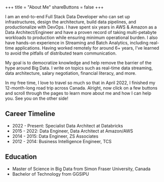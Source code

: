 +++
title = "About Me"
shareButtons = false
+++

I am an end-to-end Full Stack Data Developer who can set up infrastructures, design the architecture, build data pipelines, and productionalize with DevOps. I have spent six years in AWS & Amazon as a Data Architect/Engineer and have a proven record of taking multi-petabyte workloads to production while ensuring minimum operational burden. I also have hands-on experience in Streaming and Batch Analytics, including real-time applications. Having worked remotely for around 6+ years, I’ve learned to avoid the pitfalls of distributed team communication.
 

My goal is to democratize knowledge and help remove the barrier of the hype around Big Data. I write on topics such as real-time data streaming, data architecture, salary negotiation, financial literacy, and more.



In my free time, I love to travel so much so that in April 2022, I finished my 12-month-long road trip across Canada.
Alright, now click on a few buttons and scroll through the pages to learn more about me and how I can help you. See you on the other side!


## Career Timeline
* 2022 - Present: Specialist Data Architect at Databricks
* 2015 - 2022: Data Engineer, Data Architect at Amazon/AWS
* 2014 - 2015: Data Engineer, ZS Associates
* 2012 - 2014: Business Intelligence Engineer, TCS

## Education
* Master of Science in Big Data from Simon Fraser University, Canada
* Bachelor of Technology from GGSIPU
  



